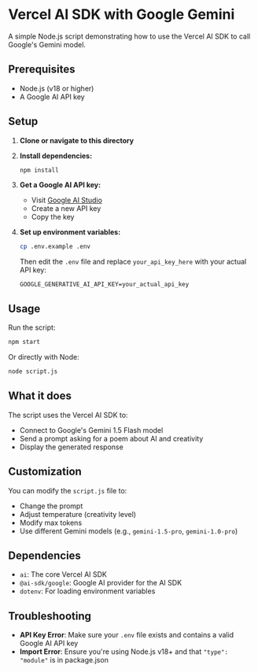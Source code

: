 # Vercel AI SDK with Google Gemini

A simple Node.js script demonstrating how to use the Vercel AI SDK to call Google's Gemini model.

## Prerequisites

- Node.js (v18 or higher)
- A Google AI API key

## Setup

1. **Clone or navigate to this directory**

2. **Install dependencies:**
   ```bash
   npm install
   ```

3. **Get a Google AI API key:**
   - Visit [Google AI Studio](https://makersuite.google.com/app/apikey)
   - Create a new API key
   - Copy the key

4. **Set up environment variables:**
   ```bash
   cp .env.example .env
   ```
   Then edit the `.env` file and replace `your_api_key_here` with your actual API key:
   ```
   GOOGLE_GENERATIVE_AI_API_KEY=your_actual_api_key
   ```

## Usage

Run the script:
```bash
npm start
```

Or directly with Node:
```bash
node script.js
```

## What it does

The script uses the Vercel AI SDK to:
- Connect to Google's Gemini 1.5 Flash model
- Send a prompt asking for a poem about AI and creativity
- Display the generated response

## Customization

You can modify the `script.js` file to:
- Change the prompt
- Adjust temperature (creativity level)
- Modify max tokens
- Use different Gemini models (e.g., `gemini-1.5-pro`, `gemini-1.0-pro`)

## Dependencies

- `ai`: The core Vercel AI SDK
- `@ai-sdk/google`: Google AI provider for the AI SDK
- `dotenv`: For loading environment variables

## Troubleshooting

- **API Key Error**: Make sure your `.env` file exists and contains a valid Google AI API key
- **Import Error**: Ensure you're using Node.js v18+ and that `"type": "module"` is in package.json
